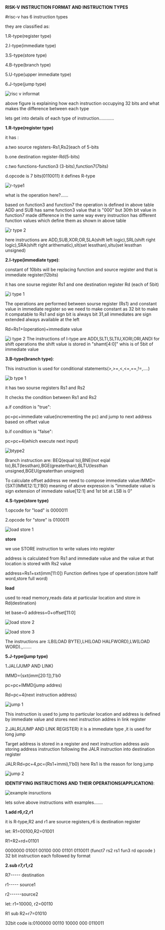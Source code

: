 **RISK-V INSTRUCTION FORMAT AND INSTRUCTION TYPES**

#risc-v has 6 instruction types

they are classified as:

1.R-type(register type)

2.I-type(immediate type)

3.S-type(store type)

4.B-type(branch type)

5.U-type(upper immediate type)

6.J-type(jump type)

![risc v informat](https://github.com/NaveenReddyMiniPuri123/Vsdquadron-mini-internship/assets/167668786/44a340a2-a0c8-4d8f-8ba1-fc7d5f99ac9d)

above figure is explaining how each instruction occupying 32 bits and what makes the difference between each type

lets get into details of each type of instruction............

**1.R-type(register type)**

it has :

a.two source registers-Rs1,Rs2(each of 5-bits

b.one destination register-Rd(5-bits)

c.two functions-function3 (3-bits),function7(7bits)

d.opcode is 7 bits(0110011) it defines R-type

![r-type1](https://github.com/NaveenReddyMiniPuri123/Vsdquadron-mini-internship/assets/167668786/54400be0-aef4-43e1-af4d-73e03a603050)


what is the operation here?......

based on function3 and function7 the operation is defined 
in above table ADD and SUB has same function3 value that is "000" but 30th bit value in function7 made difference in the same way every instruction has different function values which define them as shown in above table

![r type 2](https://github.com/NaveenReddyMiniPuri123/Vsdquadron-mini-internship/assets/167668786/0d40a01c-3b5f-4dfd-bbe8-145bc4993e10)

here instructions are ADD,SUB,XOR,OR,SLA(shift left logic),SRL(shift right logic),SRA(shift right arithematic),slt(set lessthan),sltu(set lessthan unsigned)

**2.I-type(immediate type)**:

constant of 10bits will be replacing function and source register and that is immediate register(12bits)

it has one sourse register Rs1 and one destination register Rd (each of 5bit)

![i type 1](https://github.com/NaveenReddyMiniPuri123/Vsdquadron-mini-internship/assets/167668786/abe90461-12cf-454e-8a9e-bab16391073e)

The operations are performed between sourse register (Rs1) and constant value in immediate register so we need to make constant as 32 bit to make it compatable to Rs1 and sign bit is always bit 31,all immediates are sign extended always available at the left

Rd=Rs1+(operation)+immediate value

![i type 2](https://github.com/NaveenReddyMiniPuri123/Vsdquadron-mini-internship/assets/167668786/9c6e6549-51ba-49a7-8f23-eb958c49556a)
The instructions of I-type are ADDI,SLTI,SLTIU,XORI,ORI,ANDI for shift operations the shift value is stored in "shamt[4:0]" whis is of 5bit of immediate value 

**3.B-type(branch type)**:

This instruction is used for conditional statements(>,>=,<,<=,==,!=,....)

![b type 1](https://github.com/NaveenReddyMiniPuri123/Vsdquadron-mini-internship/assets/167668786/f4a31058-a158-4a49-af64-634e7df8c0b1)

it has two sourse registers Rs1 and Rs2

It checks the condition between Rs1 and Rs2

a.if condition is "true":

pc=pc+immediate value(incrementing the pc) and jump to next address based on offset value

b.if condition is "false":

pc=pc+4(which execute next input)

![btype2](https://github.com/NaveenReddyMiniPuri123/Vsdquadron-mini-internship/assets/167668786/507a009d-6c03-4790-b2ae-1d332de25b1b)

Branch instruction are: BEQ(equal to),BNE(not eqial to),BLT(lessthan),BGE(greaterthan),BLTU(lessthan unsigned,BGEU(greaterthan unsigned)

To calculate offset address we need to compose immediate value:IMMD={SXT(IMM[12:1],1'B0}
meaning of above expression is "immediate value is sign extension of immediate value[12:1] and 1st bit at LSB is 0"

**4.S-type(store type)**

1.opcode for "load" is 0000011

2.opcode for "store" is 0100011

![load store 1](https://github.com/NaveenReddyMiniPuri123/Vsdquadron-mini-internship/assets/167668786/96aa2770-08fa-41e6-af0d-9bb72e2d5146)

**store**

we use STORE instruction to write values into register

address is calculated from Rs1 and immediate value and the value at that location is stored with Rs2 value

address=Rs1+sxt(imm[11:0])
Function defines type of operation:(store hallf word,store full word)

**load**

used to read memory,reads data at particular location and store in Rd(destination) 

let base=0
address=0+offset[11:0]

![load store 2](https://github.com/NaveenReddyMiniPuri123/Vsdquadron-mini-internship/assets/167668786/3fc853ba-0c66-40e4-839e-38a60ed78c10)

![load store 3](https://github.com/NaveenReddyMiniPuri123/Vsdquadron-mini-internship/assets/167668786/196c0e7e-d116-4c55-925a-5bdd77c65c9b)

The instructions are :LB(LOAD BYTE),LH(LOAD HALFWORD),LW(LOAD WORD).,.......


**5.J-type(jump type)**

1.JAL(JUMP AND LINK)

IMMD={sxt(imm[20:1]),1'b0

pc=pc+IMMD(jump addres)

Rd=pc+4(next instruction address)

![jump 1](https://github.com/NaveenReddyMiniPuri123/Vsdquadron-mini-internship/assets/167668786/b0dd1861-870b-4e8a-bc44-e0ae5462f5a7)

This instruction is used to jump to particular location and address is defined by immediate value and stores next instruction addres in link register

2.JALR(JUMP AND LINK REGISTER)
it is a immediate type ,it is used for long jump

Target address is stored in a register and next instruction address aslo storing address instruction following the JALR instruction into destination register 

JALR:Rd=pc+4,pc={Rs1+immi),1'b0}  here Rs1 is the reason for long jump


![jump 2](https://github.com/NaveenReddyMiniPuri123/Vsdquadron-mini-internship/assets/167668786/730eddf4-ca29-4346-a7e0-ee24f027fa49)

**IDENTIFYING INSTRUCTIONS AND THEIR OPERATIONS(APPLICATION)**:

![example insructions](https://github.com/NaveenReddyMiniPuri123/Vsdquadron-mini-internship/assets/167668786/048fa935-ce74-4284-985c-1ff45ea536d8)

lets solve above instructions with examples.......

**1.add r6,r2,r1**

it is R-type,R2 and r1 are source registers,r6 is destination register

let:   R1=00100,R2=01001

R1+R2=rd=01101

0000000 01001 00100 000 01101 0110011 (funct7   rs2   rs1 fun3   rd  opcode ) 32 bit instruction each followed by format

**2.sub r7,r1,r2**

R7----- destination

r1----- source1

r2------source2

let:   r1=10000, r2=00110

R1 sub R2=r7=01010

32bit code is:0100000 00110 10000 000 0110011


 
